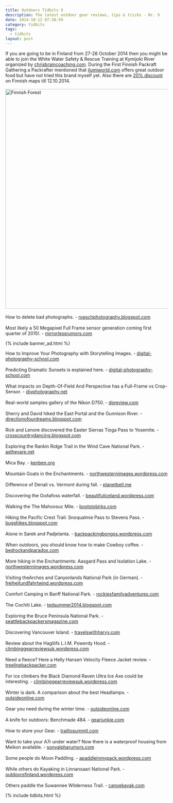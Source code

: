 ```yaml
---
title: Outdoors Tidbits 9
description: The latest outdoor gear reviews, tips & tricks - Nr. 9
date: 2014-10-12 07:38:59
category: tidbits
tags:
  - tidbits
layout: post
---
```

If you are going to be in Finland from 27-28 October 2014 then you might be able to join the White Water Safety & Rescue Training at Kymijoki River organized by [chrisbraincoaching.com](http://www.chrisbraincoaching.com/).  During the First Finnish Packraft Gathering a Packrafter mentioned that [ilumiworld.com](http://www.ilumiworld.com/) offers great outdoor food but have not tried this brand myself yet. Also there are [20% discount](http://www.karttakauppa.fi/workspace.client_organization/PublishedService?file=page&pageID=3&action=view&groupID=1788)  on Finnish maps till 12.10.2014.
<br><br><a href="https://www.flickr.com/photos/90204224@N07/14773390709"><img src="https://c2.staticflickr.com/6/5587/14773390709_f658ef8438_b.jpg" width="1024" height="683" alt="Finnish Forest"></a><!--more-->
<br><br>
How to delete bad photographs. - [roeschphotography.blogspot.com](http://roeschphotography.blogspot.com/2014/10/delete-bad-photographs-actually-delete.html)
<br><br>
Most likely a 50 Megapixel Full Frame sensor generation coming first quarter of 2015!. - [mirrorlessrumors.com](http://www.mirrorlessrumors.com/50-megapixel-full-frame-sensor-generation-coming-first-quarter-of-2015)

{% include banner_ad.html %}


How to Improve Your Photography with Storytelling Images. - [digital-photography-school.com](http://digital-photography-school.com/how-to-improve-your-photography-with-storytelling-images/)
<br><br>
Predicting Dramatic Sunsets is explained here. - [digital-photography-school.com](http://digital-photography-school.com/predicting-dramatic-sunsets/)
<br><br>
What impacts on Depth-Of-Field And Perspective has a Full-Frame vs Crop-Sensor. - [diyphotography.net](http://www.diyphotography.net/full-frame-vs-crop-sensor-comparison-depth-field-perspective/)
<br><br>
Real-world samples gallery of the Nikon D750. - [dpreview.com](http://www.dpreview.com/articles/0025207362/nikon-d750-real-world-samples-gallery-posted)
<br><br>
Sherry and David hiked the East Portal and the Gunnison River. - [directionofourdreams.blogspot.com](http://directionofourdreams.blogspot.com/2014/10/east-portal-and-gunnison-river.html)
<br><br>
Rick and Lenore discovered the Easter Sierras Tioga Pass to Yosemite. - [crosscountrydancing.blogspot.com](http://crosscountrydancing.blogspot.com/2014/10/easter-sierras-part-three-tioga-pass-to.html)
<br><br>
Exploring the Rankin Ridge Trail in the Wind Cave National Park. - [astheyare.net](http://astheyare.net/2014/10/10/wind-cave-national-park-rankin-ridge-trail)
<br><br>
Mica Bay. - [kenben.org](http://kenben.org/2014/10/09/mica-bay)<br><br>
Mountain Goats in the Enchantments. - [northwesternimages.wordpress.com](http://northwesternimages.wordpress.com/2014/10/09/mountain-goats-in-the-enchantments)
<br><br>
Difference of Denali vs. Vermont during fall. - [planetbell.me](http://planetbell.me/2014/10/10/fall-foliage-wars-denali-vs-vermont/) <br><br>
Discovering the Goðafoss waterfall. - [beautifuliceland.wordpress.com](http://beautifuliceland.wordpress.com/2014/10/10/icelandic-road-trip-the-beauty-vs-the-beast)
<br><br>
Walking the The Mahoosuc Mile. - [bootstobirks.com](http://bootstobirks.com/2014/10/09/the-mahoosuc-mile/)
<br><br>
Hiking the Pacific Crest Trail: Snoqualmie Pass to Stevens Pass. - [bugshikes.blogspot.com](http://bugshikes.blogspot.com/2014/09/snoqualmie-pass-to-stevens-pass.html)
<br><br>
Alone in Sarek and Padjelanta. - [backpackingbongos.wordpress.com](http://backpackingbongos.wordpress.com/2014/10/10/into-the-wild-alone-in-sarek-and-padjelanta-part-four/)
<br><br>
When outdoors, you should know how to make Cowboy coffee. - [bedrockandparadox.com](http://bedrockandparadox.com/2014/10/10/how-to-make-cowboy-coffee)
<br><br>
More hiking in the Enchantments: Aasgard Pass and Isolation Lake. - [northwesternimages.wordpress.com](http://northwesternimages.wordpress.com/2014/10/10/aasgard-pass-and-isolation-lake-enchantments)
<br><br>
Visiting theArches and Canyonlands National Park (in German). - [freiheitundfahrtwind.wordpress.com](http://freiheitundfahrtwind.wordpress.com/2014/10/10/in-der-wueste-arches-und-canyonlands-natinalpark)
<br><br>
Comfort Camping in Banff National Park. - [rockiesfamilyadventures.com](http://www.rockiesfamilyadventures.com/2014/10/comfort-camping-in-banff-national-park.html)
<br><br>
The Cochiti Lake. - [tedsummer2014.blogspot.com](http://tedsummer2014.blogspot.com/2014/10/cochiti-lake.html)
<br><br>
Exploring the Bruce Peninsula National Park. - [seattlebackpackersmagazine.com](http://seattlebackpackersmagazine.com/exploring-bruce-peninsula-national-park/)
<br><br>
Discovering Vancouver Island. - [travelswithharvy.com](http://travelswithharvy.com/2014/10/09/beyond-victoria-on-vancouver-island)
<br><br>
Review about the Haglöfs L.I.M. Powerdy Hood. - [climbinggearreviewsuk.wordpress.com](http://climbinggearreviewsuk.wordpress.com/2014/10/11/haglofs-l-i-m-powerdy-hood-climbing-gear-review)
<br><br>
Need a fleece? Here a Helly Hansen Velocity Fleece Jacket review. - [treelinebackpacker.com](http://treelinebackpacker.com/2014/10/09/helly-hansen-velocity-fleece-jacket-review)
<br><br>
For ice climbers the Black Diamond Raven Ultra Ice Axe could be interesting. - [climbinggearreviewsuk.wordpress.com](http://climbinggearreviewsuk.wordpress.com/2014/10/09/black-diamond-raven-ultra-ice-axe-climbing-gear-review)
<br><br>
Winter is dark. A comparison about the best Headlamps. - [outsideonline.com](http://www.outsideonline.com/outdoor-gear/gear-shed/gear-guy/What-Are-the-Best-High-Tech-Headlamps.html)
<br><br>
Gear you need during the winter time. - [outsideonline.com](http://www.outsideonline.com/outdoor-gear/snow-sports/Mountain-Athletes-Favorite-Accessories.html)
<br><br>
A knife for outdoors: Benchmade 484. - [gearjunkie.com](http://gearjunkie.com/benchmade-484-knife-review)
<br><br>
How to store your Gear. - [trailtosummit.com](http://trailtosummit.com/gear-storage-for-small-spaces/)
<br><br>
Want to take your A7r under water? Now there is a waterproof housing from Meikon available. - [sonyalpharumors.com](http://www.sonyalpharumors.com/a-cheap-waterproof-housing-for-the-a7-a7r-a7s-from-meikon/)
<br><br>
Some people do Moon Paddling. - [apaddleinmypack.wordpress.com](http://apaddleinmypack.wordpress.com/2014/10/11/paddling-a-blood-moon)
<br><br>
While others do Kayaking  in Linnansaari National Park. - [outdoorsfinland.wordpress.com](http://outdoorsfinland.wordpress.com/2014/10/09/autumn-kayaking-linnansaari-national-park)
<br><br>
Others paddle the Suwannee Wilderness Trail. - [canoekayak.com](http://www.canoekayak.com/travel/destination-floridas-suwannee-river/)

{% include tidbits.html %}
